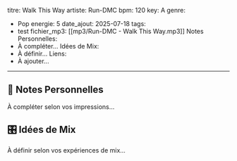 titre: Walk This Way
artiste: Run-DMC
bpm: 120
key: A
genre:
  - Pop
energie: 5
date_ajout: 2025-07-18
tags:
  - test
fichier_mp3: [[mp3/Run-DMC - Walk This Way.mp3]]
Notes Personnelles:
  - À compléter...
Idées de Mix:
  - À définir...
Liens:
  - À ajouter...
---

## 🎵 Notes Personnelles

À compléter selon vos impressions...

## 🎛️ Idées de Mix

À définir selon vos expériences de mix...